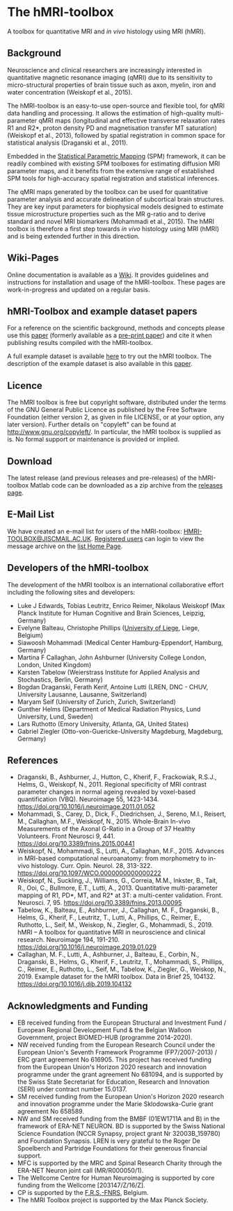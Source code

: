 # The hMRI-toolbox

A toolbox for quantitative MRI and *in vivo* histology using MRI (hMRI).

## Background

Neuroscience and clinical researchers are increasingly interested in 
quantitative magnetic resonance imaging (qMRI) 
due to its sensitivity to micro-structural properties of brain tissue 
such as axon, myelin, iron and water concentration (Weiskopf et al., 2015).

The hMRI-toolbox is an easy-to-use open-source and flexible tool, for qMRI data handling and processing. 
It allows the estimation of high-quality multi-parameter qMRI maps 
(longitudinal and effective transverse relaxation rates R1 and R2*, proton density PD 
and magnetisation transfer MT saturation) (Weiskopf et al., 2013), 
followed by spatial registration in common space for statistical analysis (Draganski et al., 2011).

Embedded in the [Statistical Parametric Mapping](http://www.fil.ion.ucl.ac.uk/spm) (SPM) framework, 
it can be readily combined with existing SPM toolboxes for estimating diffusion MRI parameter maps, 
and it benefits from the extensive range of established SPM tools for high-accuracy spatial registration and statistical inferences.

The qMRI maps generated by the toolbox can be used for quantitative parameter analysis and accurate delineation of subcortical brain structures. They are key input parameters for biophysical models designed to estimate tissue microstructure properties such as the MR g-ratio and to derive standard and novel MRI biomarkers (Mohammadi et al., 2015). The hMRI toolbox is therefore a first step towards *in vivo* histology using MRI (hMRI) and is being extended further in this direction.

## Wiki-Pages

Online documentation is available as a [Wiki](https://github.com/hMRI-group/Toolbox/wiki). 
It provides guidelines and instructions for installation and usage of the hMRI-toolbox. 
These pages are work-in-progress and updated on a regular basis.

## hMRI-Toolbox and example dataset papers

For a reference on the scientific background, methods and concepts please use this [paper](https://doi.org/10.1016/j.neuroimage.2019.01.029) (formerly available as a [pre-print paper](http://dx.doi.org/10.20347/WIAS.PREPRINT.2527)) and cite it when publishing results compiled with the hMRI-toolbox. 

A full example dataset is available [here](https://owncloud.gwdg.de/index.php/s/iv2TOQwGy4FGDDZ) to try out the hMRI toolbox. The description of the example dataset is also available in this [paper](https://doi.org/10.1016/j.dib.2019.104132).

## Licence

The hMRI toolbox is free but copyright software, distributed under the terms of the GNU General Public Licence as published by the Free Software Foundation (either version 2, as given in file LICENSE, or at your option, any later version). Further details on "copyleft" can be found at http://www.gnu.org/copyleft/. In particular, the hMRI toolbox is supplied as is. No formal support or maintenance is provided or implied.

## Download

The latest release (and previous releases and pre-releases) of the hMRI-toolbox Matlab code 
can be downloaded as a zip archive from the [releases page](https://github.com/hMRI-group/hMRI-toolbox/releases). 

## E-Mail List

We have created an e-mail list for users of the hMRI-toolbox: HMRI-TOOLBOX@JISCMAIL.AC.UK. 
[Registered users](https://www.jiscmail.ac.uk/cgi-bin/webadmin?SUBED1=HMRI-TOOLBOX&amp;A=1) can login 
to view the message archive on the [list Home Page](https://www.jiscmail.ac.uk/cgi-bin/webadmin?A0=HMRI-TOOLBOX).

## Developers of the hMRI-toolbox

The development of the hMRI toolbox is an international collaborative effort including the following sites and developers: 

- Luke J Edwards, Tobias Leutritz, Enrico Reimer, Nikolaus Weiskopf (Max Planck Institute for Human Cognitive and Brain Sciences, Leipzig, Germany) 
- Evelyne Balteau, Christophe Phillips ([University of Liege](https://www.giga.uliege.be), Liege, Belgium) 
- Siawoosh Mohammadi (Medical Center Hamburg-Eppendorf, Hamburg, Germany) 
- Martina F Callaghan, John Ashburner (University College London, London, United Kingdom)
- Karsten Tabelow (Weierstrass Institute for Applied Analysis and Stochastics, Berlin, Germany)
- Bogdan Draganski, Ferath Kerif, Antoine Lutti  (LREN, DNC - CHUV, University Lausanne, Lausanne, Switzerland)
- Maryam Seif (University of Zurich, Zurich, Switzerland) 
- Gunther Helms (Department of Medical Radiation Physics, Lund University, Lund, Sweden)
- Lars Ruthotto (Emory University, Atlanta, GA, United States) 
- Gabriel Ziegler (Otto-von-Guericke-University Magdeburg, Magdeburg, Germany)

## References

- Draganski, B., Ashburner, J., Hutton, C., Kherif, F., Frackowiak, R.S.J., Helms, G., Weiskopf, N., 2011. Regional specificity of MRI contrast parameter changes in normal ageing revealed by voxel-based quantification (VBQ). Neuroimage 55, 1423-1434. https://doi.org/10.1016/j.neuroimage.2011.01.052
- Mohammadi, S., Carey, D., Dick, F., Diedrichsen, J., Sereno, M.I., Reisert, M., Callaghan, M.F., Weiskopf, N., 2015. Whole-Brain In-vivo Measurements of the Axonal G-Ratio in a Group of 37 Healthy Volunteers. Front Neurosci 9, 441. https://doi.org/10.3389/fnins.2015.00441
- Weiskopf, N., Mohammadi, S., Lutti, A., Callaghan, M.F., 2015. Advances in MRI-based computational neuroanatomy: from morphometry to in-vivo histology. Curr. Opin. Neurol. 28, 313-322. https://doi.org/10.1097/WCO.0000000000000222
- Weiskopf, N., Suckling, J., Williams, G., Correia, M.M., Inkster, B., Tait, R., Ooi, C., Bullmore, E.T., Lutti, A., 2013. Quantitative multi-parameter mapping of R1, PD*, MT, and R2* at 3T: a multi-center validation. Front. Neurosci. 7, 95. https://doi.org/10.3389/fnins.2013.00095
- Tabelow, K., Balteau, E., Ashburner, J., Callaghan, M. F., Draganski, B., Helms, G., Kherif, F., Leutritz, T., Lutti, A., Phillips, C., Reimer, E., Ruthotto, L., Seif, M., Weiskop, N., Ziegler, G., Mohammadi, S., 2019. hMRI – A toolbox for quantitative MRI in neuroscience and clinical research. Neuroimage 194, 191-210. https://doi.org/10.1016/j.neuroimage.2019.01.029
- Callaghan, M. F., Lutti, A., Ashburner, J., Balteau, E., Corbin, N., Draganski, B., Helms, G., Kherif, F., Leutritz, T., Mohammadi, S., Phillips, C., Reimer, E., Ruthotto, L., Seif, M., Tabelow, K., Ziegler, G., Weiskop, N., 2019. Example dataset for the hMRI toolbox. Data in Brief 25, 104132. https://doi.org/10.1016/j.dib.2019.104132

## Acknowledgments and Funding

- EB received funding from the European Structural and Investment Fund / European Regional Development Fund & the Belgian Walloon Government, project BIOMED-HUB (programme 2014-2020). 
- NW received funding from the European Research Council under the European Union's Seventh Framework Programme (FP7/2007-2013) / ERC grant agreement No 616905. This project has received funding from the European Union's Horizon 2020 research and innovation programme under the grant agreement No 681094, and is supported by the Swiss State Secretariat for Education, Research and Innovation (SERI) under contract number 15.0137. 
- SM received funding from the European Union's Horizon 2020 research and innovation programme under the Marie Sklodowska-Curie grant agreement No 658589. 
- NW and SM received funding from the BMBF (01EW1711A and B) in the framework of ERA-NET NEURON. BD is supported by the Swiss National Science Foundation (NCCR Synapsy, project grant Nr 32003B_159780) and Foundation Synapsis. LREN is very grateful to the Roger De Spoelberch and Partridge Foundations for their generous financial support. 
- MFC is supported by the MRC and Spinal Research Charity through the ERA-NET Neuron joint call (MR/R000050/1). 
- The Wellcome Centre for Human Neuroimaging is supported by core funding from the Wellcome [203147/Z/16/Z]. 
- CP is supported by the [F.R.S.-FNRS](http://www.fnrs.be/en/), Belgium. 
- The hMRI Toolbox project is supported by the Max Planck Society.
